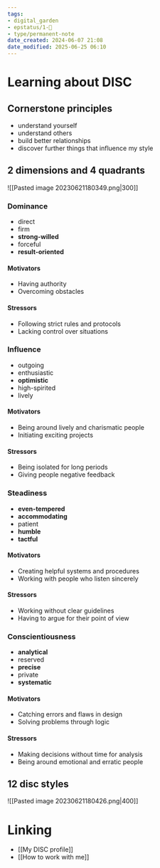 ```yaml
---
tags: 
- digital_garden
- epstatus/1-🌱
- type/permanent-note
date_created: 2024-06-07 21:08
date_modified: 2025-06-25 06:10
---
```

# Learning about DISC

## Cornerstone principles

+ understand yourself
+ understand others
+ build better relationships
+ discover further things that influence my style

## 2 dimensions and 4 quadrants

![[Pasted image 20230621180349.png|300]]

### Dominance

+ direct
+ firm
+ **strong-willed**
+ forceful
+ **result-oriented**

#### Motivators

+ Having authority
+ Overcoming obstacles

#### Stressors

+ Following strict rules and protocols
+ Lacking control over situations

### Influence

+ outgoing
+ enthusiastic
+ **optimistic**
+ high-spirited
+ lively

#### Motivators

+ Being around lively and charismatic people
+ Initiating exciting projects

#### Stressors

+ Being isolated for long periods
+ Giving people negative feedback

### Steadiness

+ **even-tempered**
+ **accommodating**
+ patient
+ **humble**
+ **tactful**

#### Motivators

+ Creating helpful systems and procedures
+ Working with people who listen sincerely

#### Stressors

+ Working without clear guidelines
+ Having to argue for their point of view

### Conscientiousness

+ **analytical**
+ reserved
+ **precise**
+ private 
+ **systematic**

#### Motivators

+ Catching errors and flaws in design
+ Solving problems through logic

#### Stressors

+ Making decisions without time for analysis
+ Being around emotional and erratic people

## 12 disc styles

![[Pasted image 20230621180426.png|400]]

# Linking

+ [[My DISC profile]] 
+ [[How to work with me]]


